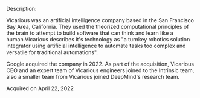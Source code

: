 Description:

Vicarious was an artificial intelligence company based in the San Francisco Bay Area, California. They used the theorized computational principles of the brain to attempt to build software that can think and learn like a human.Vicarious describes it's technology as "a turnkey robotics solution integrator using artificial intelligence to automate tasks too complex and versatile for traditional automations".

Google acquired the company in 2022. As part of the acquisition, Vicarious CEO and an expert team of Vicarious engineers joined to the Intrinsic team, also a smaller team from Vicarious joined DeepMind's research team.

Acquired on April 22, 2022